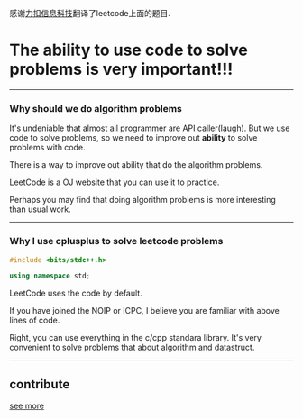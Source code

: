 
感谢[力扣信息科技](https://leetcode-cn.com/)翻译了leetcode上面的题目.

# The ability to use code to solve problems is very important!!!

-----------------------------------------------------------

### Why should we do algorithm problems

It's undeniable that almost all programmer are API caller(laugh). 
But we use code to solve problems, so we need to improve out **ability** to solve problems with code.

There is a way to improve out ability that do the algorithm problems.

LeetCode is a OJ website that you can use it to practice.

Perhaps you may find that doing algorithm problems is more interesting than usual work.

------------------------------------------------------------

### Why I use cplusplus to solve leetcode problems

```cpp
#include <bits/stdc++.h>

using namespace std;
```

LeetCode uses the code by default.

If you have joined the NOIP or ICPC, I believe you are familiar with above lines of code.

Right, you can use everything in the c/cpp standara library. 
It's very convenient to solve problems that about algorithm and datastruct.

------------------------------------------------------------

## contribute

[see more](.github/CONTRIBUTING.md)









